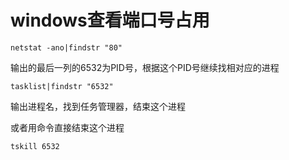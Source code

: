 # windows查看端口号占用

```
netstat -ano|findstr "80"
```

输出的最后一列的6532为PID号，根据这个PID号继续找相对应的进程

```
tasklist|findstr "6532"
```

输出进程名，找到任务管理器，结束这个进程


或者用命令直接结束这个进程

```
tskill 6532
````
